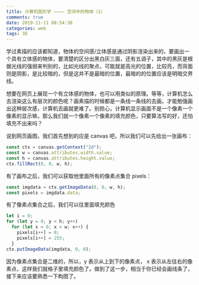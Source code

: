 ```yaml
---
title: 计算机图形学 ———— 空间中的物体（1）
comments: true
date: 2019-11-11 08:54:30
categories: web
tags: 3D
---
```


学过素描的应该都知道，物体的空间感/立体感是通过阴影渲染出来的，要画出一个具有立体感的物体，要清楚的区分出黑白灰三面，还有五调子，其中的黑灰是根据光线的强弱来判别的，比如光线的聚点，可能就是高光的位置，比较亮，而背面则是阴影，是比较暗的，但是这并不是最暗的位置，最暗的的位置应该是明暗交界线。

想要在网页上展现一个有立体感的物体，也可以用类似的原理。等等，计算机怎么去渲染这么有层次的颜色呢？画素描的时候都是一条线一条线的去画，才能勉强画出这种层次感，计算机去画就更难了。别担心，计算机显示画面不是一个像素一个像素的显示嘛，那么我们就一个像素一个像素的填充颜色，只要算法写的好，还怕填充不出来吗？

说到网页画图，我们首先想到的应是 canvas 吧，所以我们可以先给出一张画布：

```js
const ctx = canvas.getContext("2d");
const w = canvas.attributes.width.value;
const h = canvas.attributes.height.value;
ctx.fillRect(0, 0, w, h);
```

有了画布之后，我们可以获取他里面所有的像素点集合 pixels：

```js
const imgdata = ctx.getImageData(0, 0, w, h);
const pixels = imgdata.data;
```

有了像素点集合之后，我们可以往里面填充颜色

```js
let i = 0;
for (let y = 0; y < h; y++)
  for (let x = 0; x < w; x++) {
    pixels[i++] = 0;
    pixels[i++] = 255;
  }
ctx.putImageData(imgdata, 0, 0);
```

因为像素点集合是二维的，所以，y 表示从上到下的像素点， x 表示从左往右的像素点，这样我们就格子里填充颜色了。做到了这一步，相当于你已经会画线条了，接下来应该要熟悉一下构图了。
